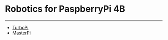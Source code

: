 # Robotics for PaspberryPi 4B
---

* [TurboPi]()
* [MasterPi](https://docs.hiwonder.com/projects/MasterPi-4B/en/latest/)
